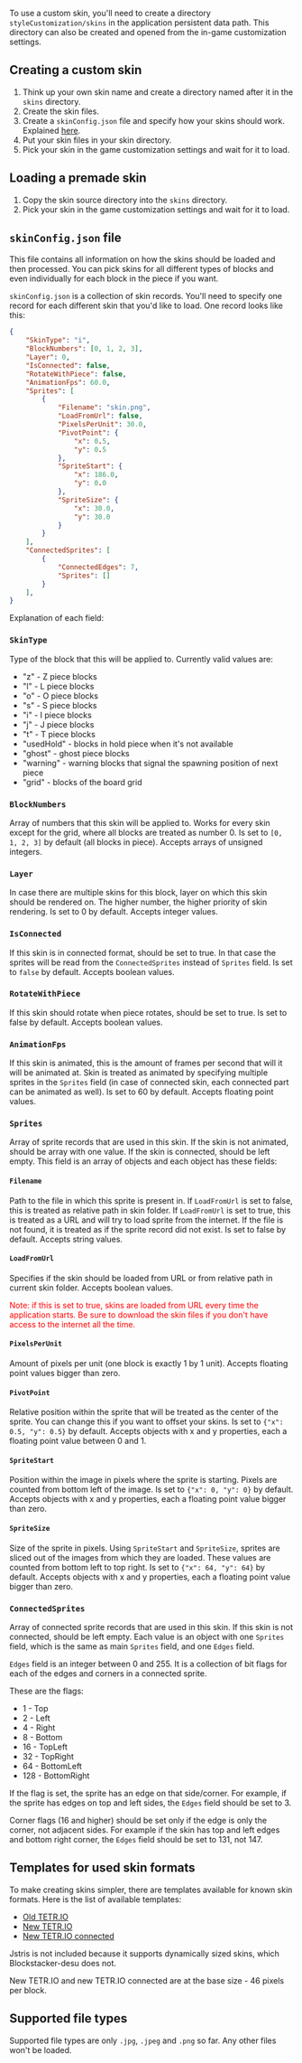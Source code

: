 To use a custom skin, you'll need to create a directory `styleCustomization/skins` in the application persistent data path. This directory can also be created and opened from the in-game customization settings.

## Creating a custom skin

1. Think up your own skin name and create a directory named after it in the `skins` directory.
2. Create the skin files.
3. Create a `skinConfig.json` file and specify how your skins should work. Explained [here](#skinConfigjson-file).
4. Put your skin files in your skin directory.
5. Pick your skin in the game customization settings and wait for it to load.

## Loading a premade skin

1. Copy the skin source directory into the `skins` directory.
2. Pick your skin in the game customization settings and wait for it to load.

## `skinConfig.json` file

This file contains all information on how the skins should be loaded and then processed. You can pick skins for all different types of blocks and even individually for each block in the piece if you want.

`skinConfig.json` is a collection of skin records. You'll need to specify one record for each different skin that you'd like to load. One record looks like this:

```json
{
    "SkinType": "i",
    "BlockNumbers": [0, 1, 2, 3],
    "Layer": 0,
    "IsConnected": false,
    "RotateWithPiece": false,
    "AnimationFps": 60.0,
    "Sprites": [
        {
            "Filename": "skin.png",
            "LoadFromUrl": false,
            "PixelsPerUnit": 30.0,
            "PivotPoint": {
                "x": 0.5,
                "y": 0.5
            },
            "SpriteStart": {
                "x": 186.0,
                "y": 0.0
            },
            "SpriteSize": {
                "x": 30.0,
                "y": 30.0
            }
        }
    ],
    "ConnectedSprites": [
        {
            "ConnectedEdges": 7,
            "Sprites": []
        }
    ],
}
```

Explanation of each field:
### `SkinType`
Type of the block that this will be applied to. Currently valid values are:
- "z" - Z piece blocks
- "l" - L piece blocks
- "o" - O piece blocks
- "s" - S piece blocks
- "i" - I piece blocks
- "j" - J piece blocks
- "t" - T piece blocks
- "usedHold" - blocks in hold piece when it's not available
- "ghost" - ghost piece blocks
- "warning" - warning blocks that signal the spawning position of next piece
- "grid" - blocks of the board grid
### `BlockNumbers` 
Array of numbers that this skin will be applied to. Works for every skin except for the grid, where all blocks are treated as number 0. Is set to `[0, 1, 2, 3]` by default (all blocks in piece). Accepts arrays of unsigned integers.
### `Layer` 
In case there are multiple skins for this block, layer on which this skin should be rendered on. The higher number, the higher priority of skin rendering. Is set to 0 by default. Accepts integer values.
### `IsConnected`
If this skin is in connected format, should be set to true. In that case the sprites will be read from the `ConnectedSprites` instead of `Sprites` field. Is set to `false` by default. Accepts boolean values.

### `RotateWithPiece`
If this skin should rotate when piece rotates, should be set to true. Is set to false by default. Accepts boolean values.

### `AnimationFps`
If this skin is animated, this is the amount of frames per second that will it will be animated at. Skin is treated as animated by specifying multiple sprites in the `Sprites` field (in case of connected skin, each connected part can be animated as well). Is set to 60 by default. Accepts floating point values.

### `Sprites`
Array of sprite records that are used in this skin. If the skin is not animated, should be array with one value. If the skin is connected, should be left empty. This field is an array of objects and each object has these fields:

#### `Filename`
Path to the file in which this sprite is present in. If `LoadFromUrl` is set to false, this is treated as relative path in skin folder. If `LoadFromUrl` is set to true, this is treated as a URL and will try to load sprite from the internet. If the file is not found, it is treated as if the sprite record did not exist. Is set to false by default. Accepts string values.

#### `LoadFromUrl`
Specifies if the skin should be loaded from URL or from relative path in current skin folder. Accepts boolean values.

<span style="color: red">Note: if this is set to true, skins are loaded from URL every time the application starts. Be sure to download the skin files if you don't have access to the internet all the time.</span>

#### `PixelsPerUnit`
Amount of pixels per unit (one block is exactly 1 by 1 unit). Accepts floating point values bigger than zero.

#### `PivotPoint`
Relative position within the sprite that will be treated as the center of the sprite. You can change this if you want to offset your skins. Is set to `{"x": 0.5, "y": 0.5}` by default. Accepts objects with x and y properties, each a floating point value between 0 and 1.

#### `SpriteStart`
Position within the image in pixels where the sprite is starting. Pixels are counted from bottom left of the image. Is set to `{"x": 0, "y": 0}` by default. Accepts objects with x and y properties, each a floating point value bigger than zero.

#### `SpriteSize`
Size of the sprite in pixels. Using `SpriteStart` and `SpriteSize`, sprites are sliced out of the images from which they are loaded. These values are counted from bottom left to top right. Is set to `{"x": 64, "y": 64}` by default. Accepts objects with x and y properties, each a floating point value bigger than zero.

### `ConnectedSprites`
Array of connected sprite records that are used in this skin. If this skin is not connected, should be left empty. Each value is an object with one `Sprites` field, which is the same as main `Sprites` field, and one `Edges` field.

`Edges` field is an integer between 0 and 255. It is a collection of bit flags for each of the edges and corners in a connected sprite.

These are the flags:
- 1 - Top 
- 2 - Left
- 4 - Right
- 8 - Bottom
- 16 - TopLeft
- 32 - TopRight
- 64 - BottomLeft
- 128 - BottomRight

If the flag is set, the sprite has an edge on that side/corner. For example, if the sprite has edges on top and left sides, the `Edges` field should be set to 3.

Corner flags (16 and higher) should be set only if the edge is only the corner, not adjacent sides. For example if the skin has top and left edges and bottom right corner, the `Edges` field should be set to 131, not 147.

## Templates for used skin formats

To make creating skins simpler, there are templates available for known skin formats. Here is the list of available templates:

- [Old TETR.IO](/Example%20files/oldTetrio.json)
- [New TETR.IO](/Example%20files/newTetrio.json)
- [New TETR.IO connected](Example%20files/newTetrioConnected.json)

Jstris is not included because it supports dynamically sized skins, which Blockstacker-desu does not. 

New TETR.IO and new TETR.IO connected are at the base size - 46 pixels per block.

## Supported file types

Supported file types are only `.jpg`, `.jpeg` and `.png` so far. Any other files won't be loaded.
